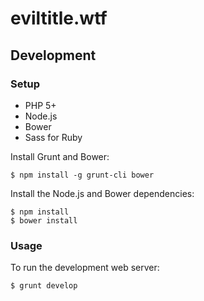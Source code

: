# eviltitle.wtf

## Development

### Setup

* PHP 5+
* Node.js
* Bower
* Sass for Ruby

Install Grunt and Bower:

```
$ npm install -g grunt-cli bower
```

Install the Node.js and Bower dependencies:

```
$ npm install
$ bower install
```

### Usage

To run the development web server:

```
$ grunt develop
```
